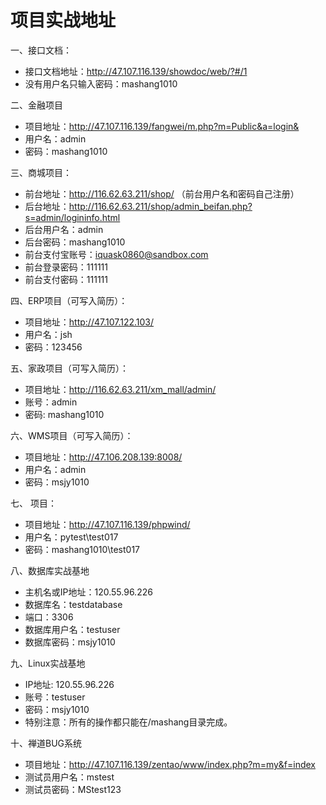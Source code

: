 # 项目实战地址
一、接口文档：
* 接口文档地址：http://47.107.116.139/showdoc/web/?#/1
* 没有用户名只输入密码：mashang1010

二、金融项目
* 项目地址：http://47.107.116.139/fangwei/m.php?m=Public&a=login&
* 用户名：admin
* 密码：mashang1010

三、商城项目：
* 前台地址：http://116.62.63.211/shop/   （前台用户名和密码自己注册）
* 后台地址：http://116.62.63.211/shop/admin_beifan.php?s=admin/logininfo.html
* 后台用户名：admin
* 后台密码：mashang1010
* 前台支付宝账号：iquask0860@sandbox.com
* 前台登录密码：111111
* 前台支付密码：111111

四、ERP项目（可写入简历）：
* 项目地址：http://47.107.122.103/
* 用户名：jsh
* 密码：123456

五、家政项目（可写入简历）：
* 项目地址：http://116.62.63.211/xm_mall/admin/
* 账号：admin
* 密码: mashang1010

六、WMS项目（可写入简历）：
* 项目地址：http://47.106.208.139:8008/
* 用户名：admin
* 密码：msjy1010

七、
项目：
* 项目地址：http://47.107.116.139/phpwind/
* 用户名：pytest\test017
* 密码：mashang1010\test017

八、数据库实战基地
* 主机名或IP地址：120.55.96.226
* 数据库名：testdatabase
* 端口：3306
* 数据库用户名：testuser
* 数据库密码：msjy1010

九、Linux实战基地
* IP地址: 120.55.96.226
* 账号：testuser
* 密码：msjy1010
* 特别注意：所有的操作都只能在/mashang目录完成。

十、禅道BUG系统
* 项目地址：http://47.107.116.139/zentao/www/index.php?m=my&f=index
* 测试员用户名：mstest
* 测试员密码：MStest123